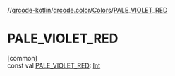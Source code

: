 //[qrcode-kotlin](../../../index.md)/[qrcode.color](../index.md)/[Colors](index.md)/[PALE_VIOLET_RED](-p-a-l-e_-v-i-o-l-e-t_-r-e-d.md)

# PALE_VIOLET_RED

[common]\
const val [PALE_VIOLET_RED](-p-a-l-e_-v-i-o-l-e-t_-r-e-d.md): [Int](https://kotlinlang.org/api/latest/jvm/stdlib/kotlin/-int/index.html)
